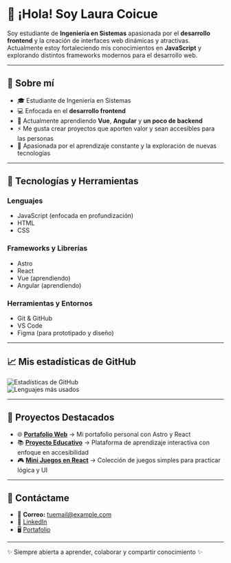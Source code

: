 # 👋 ¡Hola! Soy Laura Coicue

Soy estudiante de **Ingeniería en Sistemas** apasionada por el **desarrollo frontend** y la creación de interfaces web dinámicas y atractivas.  
Actualmente estoy fortaleciendo mis conocimientos en **JavaScript** y explorando distintos frameworks modernos para el desarrollo web.

---

## 🚀 Sobre mí
- 🎓 Estudiante de Ingeniería en Sistemas  
- 💻 Enfocada en el **desarrollo frontend**  
- 🌱 Actualmente aprendiendo **Vue**, **Angular** y **un poco de backend**  
- ⚡ Me gusta crear proyectos que aporten valor y sean accesibles para las personas  
- 📖 Apasionada por el aprendizaje constante y la exploración de nuevas tecnologías  

---

## 🔧 Tecnologías y Herramientas

### Lenguajes
- JavaScript (enfocada en profundización)  
- HTML  
- CSS  

### Frameworks y Librerías
- Astro  
- React  
- Vue (aprendiendo)  
- Angular (aprendiendo)  

### Herramientas y Entornos
- Git & GitHub  
- VS Code  
- Figma (para prototipado y diseño)  

---

## 📈 Mis estadísticas de GitHub
![Estadísticas de GitHub](https://github-readme-stats.vercel.app/api?username=TU_USUARIO&show_icons=true&theme=radical)  
![Lenguajes más usados](https://github-readme-stats.vercel.app/api/top-langs/?username=TU_USUARIO&layout=compact&theme=radical)

---

## 📝 Proyectos Destacados
- 🌐 **[Portafolio Web](#)** → Mi portafolio personal con Astro y React  
- 📚 **[Proyecto Educativo](#)** → Plataforma de aprendizaje interactiva con enfoque en accesibilidad  
- 🎮 **[Mini Juegos en React](#)** → Colección de juegos simples para practicar lógica y UI  

---

## 💬 Contáctame
- 📧 **Correo:** tuemail@example.com  
- 💼 [LinkedIn](#)  
- 🖥️ [Portafolio](#)  

---
✨ Siempre abierta a aprender, colaborar y compartir conocimiento ✨
